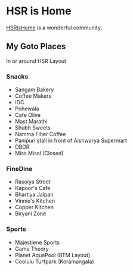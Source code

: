 # HSR is Home

[HSRisHome](https://radhikamohta.medium.com/hsrishome-a668c11f5cf5) is a wonderful community.

## My Goto Places

In or around HSR Layout

### Snacks

- Sangam Bakery
- Coffee Makers
- IDC
- Pohewala
- Cafe Olive
- Mast Marathi
- Shubh Sweets
- Namma Filter Coffee
- Panipuri stall in front of Aishwarya Supermart
- DBDR
- Miss Misal (Closed)

### FineDine

- Rasoiya Street
- Kapoor's Cafe
- Bhartiya Jalpan
- Vinnie's Kitchen
- Copper Kitchen
- Biryani Zone

### Sports

- Majestiene Sports
- Game Theory
- Planet AquaPool (BTM Layout)
- Coolulu Turfpark (Koramangala)
